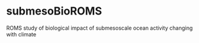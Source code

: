 # submesoBioROMS
ROMS study of biological impact of submesoscale ocean activity changing with climate
